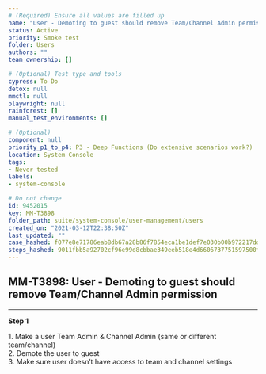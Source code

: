 ```yaml
---
# (Required) Ensure all values are filled up
name: "User - Demoting to guest should remove Team/Channel Admin permission"
status: Active
priority: Smoke test
folder: Users
authors: ""
team_ownership: []

# (Optional) Test type and tools
cypress: To Do
detox: null
mmctl: null
playwright: null
rainforest: []
manual_test_environments: []

# (Optional)
component: null
priority_p1_to_p4: P3 - Deep Functions (Do extensive scenarios work?)
location: System Console
tags: 
- Never tested
labels: 
- system-console

# Do not change
id: 9452015
key: MM-T3898
folder_path: suite/system-console/user-management/users
created_on: "2021-03-12T22:38:50Z"
last_updated: ""
case_hashed: f077e8e71786eab8db67a28b86f7854eca1be1def7e030b00b972217dd7ad8034604fbd45a7e5571895041d3a474e38c
steps_hashed: 9011fbb5a92702cf96e99d8cbbae349eeb518e4d6606737751597500f6339e844fa7ef4d5be94f38d03cbf4c2ff0fab9
---
```


## MM-T3898: User - Demoting to guest should remove Team/Channel Admin permission

---

**Step 1**

1\. Make a user Team Admin & Channel Admin (same or different team/channel)\
2\. Demote the user to guest\
3\. Make sure user doesn’t have access to team and channel settings
